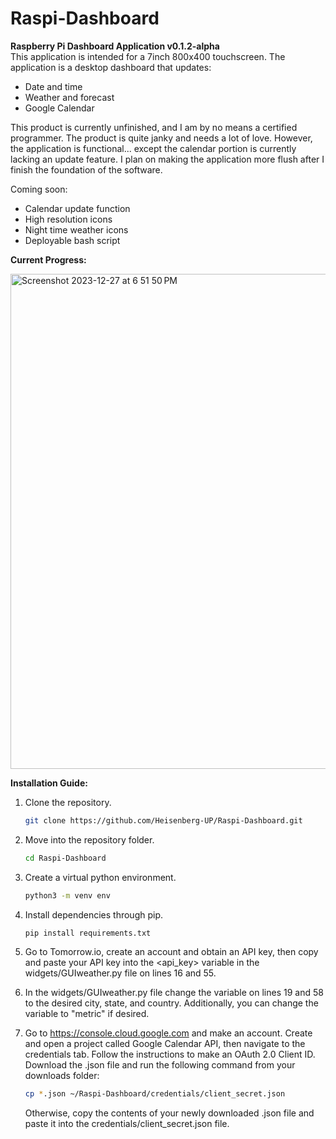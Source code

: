 # Raspi-Dashboard
**Raspberry Pi Dashboard Application v0.1.2-alpha**      
This application is intended for a 7inch 800x400 touchscreen. The application is a desktop dashboard that updates:
- Date and time
- Weather and forecast
- Google Calendar

This product is currently unfinished, and I am by no means a certified programmer. The product is quite janky and needs a lot of love. However, the application is functional... except the calendar portion is currently lacking an update feature. I plan on making the application more flush after I finish the foundation of the software.

Coming soon:
- Calendar update function
- High resolution icons
- Night time weather icons
- Deployable bash script

**Current Progress:**

<img width="792" alt="Screenshot 2023-12-27 at 6 51 50 PM" src="https://github.com/Heisenberg-UP/Raspi-Dashboard/assets/99283516/789649ef-d56b-475a-aec4-593d8bdf3dd4">  


**Installation Guide:**

1. Clone the repository.
   ```bash
   git clone https://github.com/Heisenberg-UP/Raspi-Dashboard.git
   ```

2. Move into the repository folder.
   ```bash
   cd Raspi-Dashboard
   ```

3. Create a virtual python environment.
   ```bash
   python3 -m venv env
   ```

4. Install dependencies through pip.
   ```bash
   pip install requirements.txt
   ```

5. Go to Tomorrow.io, create an account and obtain an API key, then copy and paste your API key into the <api_key> variable in the widgets/GUIweather.py file on lines 16 and 55.

6. In the widgets/GUIweather.py file change the <location> variable on lines 19 and 58 to the desired city, state, and country. Additionally, you can change the <units> variable to "metric" if desired.

7. Go to https://console.cloud.google.com and make an account. Create and open a project called Google Calendar API, then navigate to the credentials tab. Follow the instructions to make an OAuth 2.0 Client ID. Download the .json file and run the following command from your downloads folder:
   ```bash
   cp *.json ~/Raspi-Dashboard/credentials/client_secret.json
   ```
   Otherwise, copy the contents of your newly downloaded .json file and paste it into the credentials/client_secret.json file.
